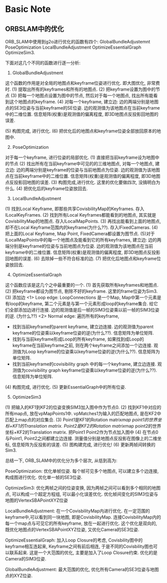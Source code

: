 # Basic Note

## ORBSLAM中的优化
ORB_SLAM中使用到g2o进行优化的函数有四个: 
GlobalBundleAdjustemnt 
PoseOptimization 
LocalBundleAdjustment 
OptimizeEssentialGraph 
OptimizeSim3.

下面对这几个不同的函数进行逐一分析:

1. GlobalBundleAdjustment

这个函数的作用是对全局的地图点和keyframe位姿进行优化. 即大图优化, 非常费时. 
(1) 提取出所有的keyframes和所有的地图点. 
(2) 把keyframe设置为图中的节点 
(3) 把每一个地图点设置为图中的节点, 然后对于每一个地图点, 找出所有能看到这个地图点的keyframe. 
(4) 对每一个keyframe, 建立边: 
边的两端分别是地图点的SE3位姿与当前keyframe的SE位姿. 
边的观测值为该地图点在当前keyframe中的二维位置. 
信息矩阵(权重)是观测值的偏离程度, 即3D地图点反投影回地图的误差.

(5) 构图完成, 进行优化. 
(6) 把优化后的地图点和keyframe位姿全部放回原本的地图中.

2. PoseOptimization

对于每一个keyframe, 进行位姿的局部优化. 
(1) 直接把当前keyframe设为地图中的节点 
(2) 找出所有在当前keyframe中可见的的三维地图点, 对每一个地图点, 建立边: 
边的两端分别是keyframe的位姿与当前地图点为位姿. 
边的观测值为该地图点在当前keyframe中的二维位置. 
信息矩阵(权重)是观测值的偏离程度, 即3D地图点反投影回地图的误差. 
(3) 构图完成,进行优化. 这里的优化要做四次, 没搞明白为什么. 
(4) 把优化后的keyframe位姿放回去.

3. LocalBundleAdjustment

(1) 找到Local Keyframe, 即那些共享CovisbilityMap的Keyframes. 存入lLocalKeyFrames. 
(2) 找到所有Local Keyframes都能看到的地图点, 其实就是CovisbilityMap的地图点. 存入lLocalMapPoints. 
(3) 再找出能看到上面的地图点, 却不在Local Keyframe范围内的keyframe(为什么??). 存入lFixedCameras. 
(4) 把上面的Local Keyframe, Map Point, FixedCamera都设置为图节点. 
(5)对于lLocalMapPoints中的每一个地图点及能看到它的所有keyframes, 建立边: 
边的两端分别是keyframe的位姿与当前地图点为位姿. 
边的观测值为该地图点在当前keyframe中的二维位置. 
信息矩阵(权重)是观测值的偏离程度, 即3D地图点反投影回地图的误差. 
(6) 去除掉一些不符合标准的边. 
(7) 把优化后地图点和keyframe位姿放回去.

4. OptimizeEssentialGraph

这个函数应该是这几个之中最重要的一个. 
(1) 首先获取所有keyframes和地图点. 
(2) 把keyframe都设为图节点, 剔除不好的keyframe. 这里的frame位姿为Sim3. 
(3) 添加边 
<1> Loop edge: LoopConnections 是一个Map, Map中第一个元素是有loop的keyframe, 第二个元素是与第一个元素形成loop的keyframe集合. 给它们全部添加边进行连接. 
边的观测值是后一帧的SIM3位姿乘以前一帧的SIM3位姿的逆. (为什么??) 
<2> Normal edge: 遍历所有的keyframe, 
- 找到当前keyframe的parent keyframe, 建立边连接. 边的观测值为parent keyframe的位姿乘以keyframe位姿的逆(为什么??). 信息矩阵为单位矩阵. 
- 找到与当前keyframe形成Loop的所有keyframe, 如果找到成Loop的keyframe在当前keyframe之前, 则在两个keyframe之间添加一个边连接. 观测值为Loop keyframe的位姿乘以keyframe位姿的逆(为什么??). 信息矩阵为单位矩阵. 
- 找到当前keyframe的covisibility graph 中的每一个keyframe, 建立边连接. 观测值为covisibility graph keyframe位姿乘以keyframe位姿的逆(为什么??). 信息矩阵为单位矩阵.

(4) 构图完成, 进行优化. 
(5) 更新EssentialGraph中的所有位姿.

5. OptimizeSim3

(1) 把输入的KF1到KF2的位姿变换SIM3加入图中作为节点0. 
(2) 找到KF1中对应的所有map点, 放在vpMapPoints1中. vpMatches1为输入的匹配地图点, 是在KF2中匹配上map点的对应集合. 
(3) Point1是KF1的Rotation matrix*map point1的世界坐标+KF1的Translation matrix. Point2是KF2的Rotation matrix*map point2的世界坐标+KF2的Translation matrix. 
把Point1 Point2作为节点加入图中 
(4) 在节点0与Point1, Point2之间都建立边连接. 测量值分别是地图点反投影在图像上的二维坐标, 信息矩阵为反投影的误差. 
(5) 图构建完成, 进行优化! 
(6) 更新两帧间转换的Sim3.

总结一下, ORB_SLAM中的优化分为多个层次, 从低到高为:

PoseOptimization: 优化单帧位姿. 每个帧可见多个地图点, 可以建立多个边连接, 构成图进行优化. 优化单一帧的SE3位姿.

OptimizeSim3: 优化两帧之间的位姿变换, 因为两帧之间可以看到多个相同的地图点, 可以构成一个超定方程组, 可以最小化误差优化. 优化帧间变化的SIM3位姿与地图的VertexSBAPointXYZ位姿

LocalBundleAdjustment: 在一个CovisbilityMap内进行优化. 在一定范围的keyframe中,可以看到同一块地图, 即是CovisbilityMap. 连接CovisbilityMap内的每一个map点与可见它的所有keyframe, 放在一起进行优化. 这个优化是双向的, 既优化地图点的VertexSBAPointXYZ位姿, 又优化Camera的SE3位姿.

OptimizeEssentialGraph: 加入Loop Closure的考虑, Covisbility图中的keyframe相互连起来, Keyframe之间有前后相连, 于是不同的Covisbility图也可以联系起来. 这是一个大范围的优化, 主要是加入了Loop Closure约束. 优化的是Camera的SIM3位姿.

GlobalBundleAdjustment: 最大范围的优化, 优化所有Camera的SE3位姿与地图点的XYZ位姿.

